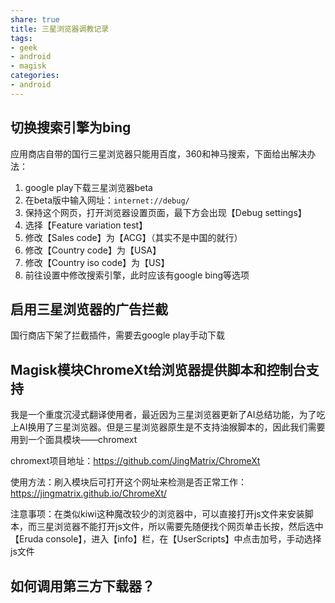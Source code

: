```yaml
---
share: true 
title: 三星浏览器调教记录
tags: 
- geek
- android
- magisk
categories:
- android
---
```

## 切换搜索引擎为bing

应用商店自带的国行三星浏览器只能用百度，360和神马搜索，下面给出解决办法：
1. google play下载三星浏览器beta
2. 在beta版中输入网址：`internet://debug/`
3. 保持这个网页，打开浏览器设置页面，最下方会出现【Debug settings】
4. 选择【Feature variation test】
5. 修改【Sales code】为【ACG】（其实不是中国的就行）
6. 修改【Country code】为【USA】
7. 修改【Country iso code】为【US】
8. 前往设置中修改搜索引擎，此时应该有google bing等选项

## 启用三星浏览器的广告拦截

国行商店下架了拦截插件，需要去google play手动下载


## Magisk模块ChromeXt给浏览器提供脚本和控制台支持

我是一个重度沉浸式翻译使用者，最近因为三星浏览器更新了AI总结功能，为了吃上AI换用了三星浏览器。但是三星浏览器原生是不支持油猴脚本的，因此我们需要用到一个面具模块——chromext

chromext项目地址：https://github.com/JingMatrix/ChromeXt

使用方法：刷入模块后可打开这个网址来检测是否正常工作：https://jingmatrix.github.io/ChromeXt/ 

注意事项：在类似kiwi这种魔改较少的浏览器中，可以直接打开js文件来安装脚本，而三星浏览器不能打开js文件，所以需要先随便找个网页单击长按，然后选中【Eruda console】，进入【info】栏，在【UserScripts】中点击加号，手动选择js文件 

## 如何调用第三方下载器？
